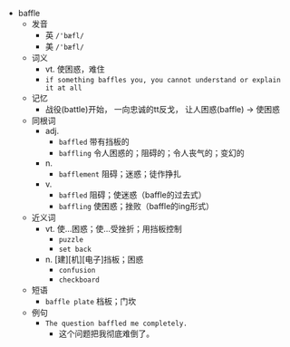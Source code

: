 - baffle
  - 发音
    - 英 `/'bæfl/`
    - 美 `/'bæfl/`
  - 词义
    - vt. 使困惑，难住
    - `if something baffles you, you cannot understand or explain it at all`
  - 记忆
    - 战役(battle)开始， 一向忠诚的tt反戈， 让人困惑(baffle) → 使困惑
  - 同根词
    - adj.
      - `baffled` 带有挡板的
      - `baffling` 令人困惑的；阻碍的；令人丧气的；变幻的
    - n.
      - `bafflement` 阻碍；迷惑；徒作挣扎
    - v.
      - `baffled` 阻碍；使迷惑（baffle的过去式）
      - `baffling` 使困惑；挫败（baffle的ing形式）
  - 近义词
    - vt. 使…困惑；使…受挫折；用挡板控制
      - `puzzle`
      - `set back`
    - n. [建][机][电子]挡板；困惑
      - `confusion`
      - `checkboard`
  - 短语
    - `baffle plate` 档板；门坎 
  - 例句
    - `The question baffled me completely.`
      - 这个问题把我彻底难倒了。

